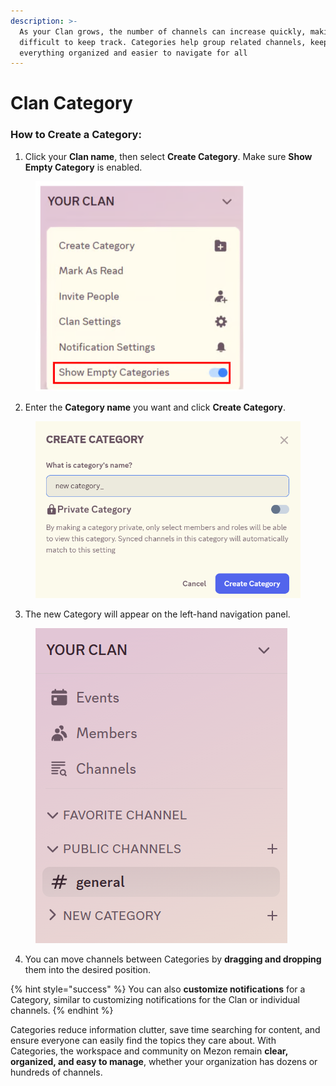 ```yaml
---
description: >-
  As your Clan grows, the number of channels can increase quickly, making it
  difficult to keep track. Categories help group related channels, keeping
  everything organized and easier to navigate for all
---
```


# Clan Category

### **How to Create a Category:**

1. Click your **Clan name**, then select **Create Category**. Make sure **Show Empty Category** is enabled.

<figure><img src="../../../../.gitbook/assets/image (60).png" alt=""><figcaption></figcaption></figure>

2. Enter the **Category name** you want and click **Create Category**.

<figure><img src="../../../../.gitbook/assets/image (61).png" alt=""><figcaption></figcaption></figure>

3. The new Category will appear on the left-hand navigation panel.

<figure><img src="../../../../.gitbook/assets/image (62).png" alt=""><figcaption></figcaption></figure>

4. You can move channels between Categories by **dragging and dropping** them into the desired position.

{% hint style="success" %}
You can also **customize notifications** for a Category, similar to customizing notifications for the Clan or individual channels.
{% endhint %}

Categories reduce information clutter, save time searching for content, and ensure everyone can easily find the topics they care about. With Categories, the workspace and community on Mezon remain **clear, organized, and easy to manage**, whether your organization has dozens or hundreds of channels.

